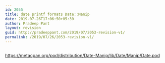 ```yaml
---
id: 2055
title: date printf formats Date::Manip
date: 2019-07-26T17:06:50+05:30
author: Pradeep Pant
layout: revision
guid: http://pradeeppant.com/2019/07/2053-revision-v1/
permalink: /2019/07/26/2053-revision-v1/
---
```

<figure class="wp-block-image"><img src="http://pradeeppant.com/wp-content/uploads/2019/07/date_printf_formats-279x1024.jpg" alt="" class="wp-image-2054" srcset="http://pradeeppant.com/wp-content/uploads/2019/07/date_printf_formats-279x1024.jpg 279w, http://pradeeppant.com/wp-content/uploads/2019/07/date_printf_formats-82x300.jpg 82w, http://pradeeppant.com/wp-content/uploads/2019/07/date_printf_formats.jpg 557w" sizes="(max-width: 279px) 100vw, 279px" /></figure> 

<https://metacpan.org/pod/distribution/Date-Manip/lib/Date/Manip/Date.pod>